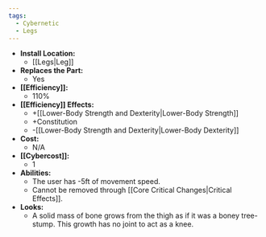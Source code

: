 ```yaml
---
tags:
  - Cybernetic
  - Legs
---
```

- **Install Location:**
	- [[Legs|Leg]]
- **Replaces the Part:**
	- Yes
- **[[Efficiency]]:**
	- 110%
- **[[Efficiency]] Effects:**
	- +[[Lower-Body Strength and Dexterity|Lower-Body Strength]]
	- +Constitution
	- -[[Lower-Body Strength and Dexterity|Lower-Body Dexterity]]
- **Cost:**
	- N/A
- **[[Cybercost]]:**
	- 1
- **Abilities:**
	- The user has -5ft of movement speed.
	- Cannot be removed through [[Core Critical Changes|Critical Effects]].
- **Looks:**
	- A solid mass of bone grows from the thigh as if it was a boney tree-stump. This growth has no joint to act as a knee.